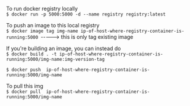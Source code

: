 To run docker registry locally  
`$ docker run -p 5000:5000 -d --name registry registry:latest`  

To push an image to this local registry  
`$ docker image tag img-name ip-of-host-where-registry-container-is-running:5000 `-----> this is only tag existing image  

If you're building an image, you can instead do  
`$ docker build . -t ip-of-host-where-registry-container-is-running:5000/img-name:img-version-tag`  

`$ docker push  ip-of-host-where-registry-container-is-running:5000/img-name`  

To pull this img  
`$ docker pull  ip-of-host-where-registry-container-is-running:5000/img-name`